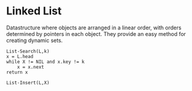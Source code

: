 # Linked List
Datastructure where objects are arranged in a linear order, with orders determined by pointers in each object. They provide an easy method for creating dynamic sets.


```al
List-Search(L,k)
x = L.head
while X != NIL and x.key != k
	x = x.next
return x
```

```al
List-Insert(L,X)

```